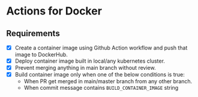 # Actions for Docker

## Requirements
- [x] Create a container image using Github Action workflow and push that image to DockerHub.
- [x] Deploy container image built in local/any kubernetes cluster.
- [x] Prevent merging anything in main branch without review.
- [x] Build container image only when one of the below conditions is true:
    - When PR get merged in main/master branch from any other branch.
    - When commit message contains `BUILD_CONTAINER_IMAGE` string
